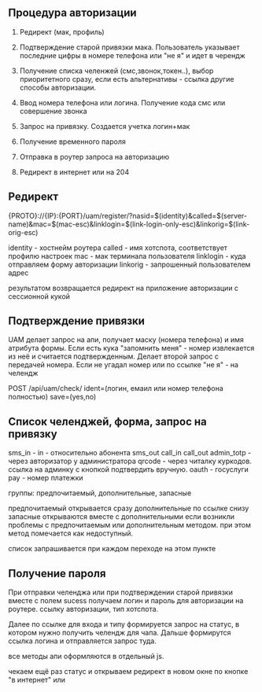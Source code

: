 Процедура авторизации
---------------------

1. Редирект (мак, профиль)

2. Подтверждение старой привязки мака. Пользователь указывает последние цифры в номере телефона или "не я" и идет в черендж

3. Получение списка челенжей (смс,звонок,токен..), выбор приоритетного сразу, если есть альтернативы - ссылка другие способы авторизации.

4. Ввод номера телефона или логина. Получение кода смс или совершение звонка

5. Запрос на привязку. Создается учетка логин+мак

6. Получение временного пароля

7. Отправка в роутер запроса на авторизацию

8. Редирект в интернет или на 204


Редирект
--------

{PROTO}://{IP}:{PORT}/uam/register/?nasid=$(identity)&called=$(server-name)&mac=$(mac-esc)&linklogin=$(link-login-only-esc)&linkorig=$(link-orig-esc)

identity - хостнейм роутера
called - имя хотспота, соответствует профилю настроек
mac - мак терминала пользователя
linklogin - куда отправляем форму авторизации
linkorig - запрошенный пользователем адрес

результатом возвращается редирект на приложение авторизации с сессионной кукой


Подтверждение привязки
----------------------

UAM делает запрос на апи, получает маску (номера телефона) и имя атрибута формы.
Если есть кука "запомнить меня" - номер извлекается из неё и считается подтвержденным.
Делает второй запрос с передачей номера.
Если не угадал номер или по ссылке "не я" - на челендж 

POST /api/uam/check/
ident=(логин, емаил или номер телефона полностью)
save=(yes,no)


Список челенджей, форма, запрос на привязку
-------------------------------------------

sms_in - in - относительно абонента
sms_out
call_in
call_out
admin_totp - через авторизатор у администратора
qrcode - через читалку куркодов. ссылка на админку с кнопкой подтвердить вручную. 
oauth - госуслуги
pay - номер платежки

группы: предпочитаемый, дополнительные, запасные

предпочитаемый открывается сразу
дополнительные по ссылке снизу
запасные открываются вместе с дополнительными если возникли проблемы с предпочитаемым или дополнительным методом. при этом метод помечается 
как недоступный.

список запрашивается при каждом переходе на этом пункте



Получение пароля
----------------

При отправки челенджа или при подтверждении старой привязки вместе с полем sucess получаем логин и пароль для авторизации на роутере. ссылку 
авторизации, тип хотспота.

Далее по ссылке для входа и типу формируется запрос на статус, в котором нужно получить челендж для чапа. Дальше формирутся ссылка логина и 
отправляется запрос туда.

все методы апи оформляются в отдельный js.

чекаем ещё раз статус и открываем редирект в новом окне по кнопке "в интернет" или  
